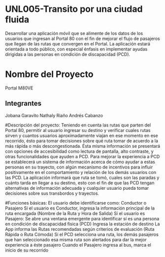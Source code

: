 # UNL005-Transito por una ciudad fluida
Desarrollar una aplicación móvil que se alimente de los datos de los usuarios que ingresan al Portal 80 con el fin de mejorar el flujo de pasajeros que llegan de las rutas que convergen en el Portal. La aplicación estará orientada a todo público, con especial énfasis en implementar ayudas dirigidas a las personas en condición de discapacidad (PCD).

# Nombre del Proyecto
Portal M80VE

## Integrantes
Jobana Garavito
Nathaly Riaño
Andrés Cabanzo

#Descripción del proyecto:
Teniendo en cuenta las rutas que parten del Portal 80, permitir al usuario ingresar su destino y verificar cuales rutas sirven y cuantos usuarios aproximadamente viajan en ese momento en ese recorrido, ésto para tomar decisiones sobre qué ruta tomar de acuerdo a la más rápida o más descongestionada.
Ésta misma información se presentará con opciones de accesibilidad como lectura de pantalla, alto contraste, y otras funcionalidades que ayuden a PCD.
Para mejorar la experiencia a PCD se establecerá un sistema de información acerca de cómo ayudar a estas personas en su trayecto, con algún mecanismo de incentivos para influir positivamente en el comportamiento y relación de los demás usuarios con las PCD.
La aplicación informará que ruta se tomó, cuales son las paradas y cuánto tarda en llegar a su destino, esto con el fin de que las PCD tengan alternativas de información adecuada y cualquier usuario pueda tomar decisiones sobre sus transbordos y trayectos.

#Funciones básicas:
El usuario debe identificarse como: Conductor o Pasajero
Sí el usuario es Conductor, ingresa la información principal de la ruta encargada (Nombre de la Ruta y Hora de Salida)
Sí el usuario es Pasajero:
Se abre una ventana emergente para identificar sí es una persona en condición de discapacidad física (PCD)
Ingresa la estación de destino
La App informa las Rutas recomendadas según criterios de evaluación (Ruta Rápida o Ruta Cómoda)
Sí el PCD selecciona una ruta, los demás pasajeros que han seleccionado esa misma ruta son alertados para dar la mejor experiencia a éste pasajero
Cuando el Pasajero ingresa al bus, marca el inicio de su recorrido

